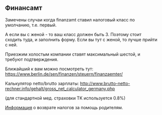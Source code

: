 ## Финансамт

Замечены случаи когда finanzamt ставил налоговый класс по умолчанию, т.е. первый. 

А если вы с женой - то ваш класс должен быть 3. Поэтому стоит сходить туда, и заполнить форму. Если вы тут с женой, то лучше прийти с ней.

Приезжим холостым компании ставят максимальный шестой, и требуют подтверждения.

Ближайший к вам можно посмотреть тут: https://www.berlin.de/sen/finanzen/steuern/finanzaemter/

Калькулятор netto/brutto зарплаты: http://www.brutto-netto-rechner.info/gehalt/gross_net_calculator_germany.php

(для стандартной мед. страховки TK используется 0.8%)

[Информация](https://github.com/ewgRa/de_faq/raw/master/files/parentstaxreturn.doc) о возврате налогов за помощь родителям.
